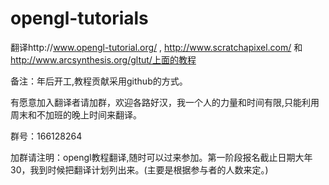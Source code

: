 opengl-tutorials
================

翻译http://www.opengl-tutorial.org/ , http://www.scratchapixel.com/ 和 http://www.arcsynthesis.org/gltut/上面的教程

备注：年后开工,教程贡献采用github的方式。

有愿意加入翻译者请加群，欢迎各路好汉，我一个人的力量和时间有限,只能利用周末和不加班的晚上时间来翻译。

群号：166128264  

加群请注明：opengl教程翻译,随时可以过来参加。第一阶段报名截止日期大年30，我到时候把翻译计划列出来。(主要是根据参与者的人数来定。)

